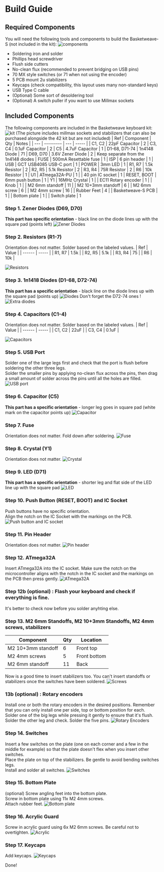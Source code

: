 # Build Guide

## Required Components
You will need the following tools and components to build the Basketweave-S (not included in the kit):
![components](https://imgur.com/C8kzkQa.png)
- Soldering iron and solder
- Phillips head screwdriver
- Flush side cutters
- No-clean flux (recommended to prevent bridging on USB pins)
- 70 MX style switches (or 71 when not using the encoder)
- 5 PCB mount 2u stabilizers
- Keycaps (check compatibility, this layout uses many non-standard keys)
- USB Type C cable
- (Optional) Some sort of desoldering tool
- (Optional) A switch puller if you want to use Millmax sockets


## Included Components
The following components are included in the Basketweave keyboard kit:
![kit](https://imgur.com/4uvzEY2.png)
(The picture includes millmax sockets and stabilizers that can also be purchased alongside the 42 kit but are not included)
| Ref     | Component              | Qty | Notes |
| ---     | ---------              | --- | ----- |
| C1, C2  | 22pF Capacitor         | 2
| C3, C4  | 0.1uF Capacitor        | 2
| C5      | 4.7uF Capacitor        | 1
| D1-68, D71-74   | 1n4148 Diode   | 71
| D69, D70 | 3.6V Zener Diode      | 2  | Keep separate from the 1n4148 diodes
| FUSE    | 500mA Resettable fuse  | 1
| ISP     | 6 pin header           | 1
| USB     | GCT USB4085 USB-C port | 1
| POWER   | 3mm LED                | 1
| R1, R7  | 1.5k Resistor          | 2
| R2, R5  | 5.1k Resistor          | 2
| R3, R4  | 75R Resistor           | 2
| R6      | 10k Resistor           | 1
| U1      | ATmega32A-PU           | 1
|         | 40 pin IC socket       | 1
| RESET, BOOT | 6mm push button    | 1
| Y1      | 16MHz Crystal          | 1
|         | EC11 Rotary encoder    | 1
|         | Knob                   | 1
|         | M2 6mm standoff        | 11
|         | M2 10+3mm standoff     | 6
|         | M2 6mm screw           | 6
|         | M2 4mm screw           | 16
|         | Rubber Feet            | 4
|         | Basketweave-S PCB      | 1
|         | Bottom plate           | 1
|         | Switch plate           | 1

### Step 1. Zener Diodes (D69, D70)
**This part has specific orientation** - black line on the diode lines up with the square pad (points left)
![Zener Diodes](https://imgur.com/2dWvPp2.png)

### Step 2. Resistors (R1-7)
Orientation does not matter. Solder based on the labeled values.
| Ref    | Value |
| ------ | ----- |
| R1, R7 | 1.5k  |
| R2, R5 | 5.1k  |
| R3, R4 | 75    |
| R6     | 10k   |

![Resistors](https://imgur.com/haA16fU.png)

### Step 3. 1n1418 Diodes (D1-68, D72-74)
**This part has a specific orientation** - black line on the diode lines up with the square pad (points up)
![Diodes](https://imgur.com/qEMczrJ.png)
Don't forget the D72-74 ones !
![Extra diodes](https://imgur.com/6sOD2Mj.png)

### Step 4. Capacitors (C1-4)
Orientation does not matter. Solder based on the labeled values.
| Ref    | Value |
| ------ | ----- |
| C1, C2 | 22uF  |
| C3, C4 | 0.1uF |

![Capacitors](https://imgur.com/4xfcnwh.png)

### Step 5. USB Port
Solder one of the large legs first and check that the port is flush before soldering the other three legs. \
Solder the smaller pins by applying no-clean flux across the pins, then drag a small amount of solder across the pins until all the holes are filled.
![USB port](https://imgur.com/2BZQcIB.png)

### Step 6. Capacitor (C5)
**This part has a specific orientation** - longer leg goes in square pad (white mark on the capacitor points up)
![Capacitor](https://imgur.com/VPMZwld.png)

### Step 7. Fuse
Orientation does not matter. Fold down after soldering.
![Fuse](https://imgur.com/mGPtuYl.png)

### Step 8. Crystal (Y1)
Orientation does not matter.
![Crystal](https://imgur.com/zMjaGQZ.png)

### Step 9. LED (D71)
**This part has a specific orientation** - shorter leg and flat side of the LED line up with the square pad
![LED](https://imgur.com/3Rwh3kY.png)

### Step 10. Push Button (RESET, BOOT) and IC Socket
Push buttons have no specific orientation. \
Align the notch on the IC Socket with the markings on the PCB. 
![Push button and IC socket](https://imgur.com/CIPhDrD.png)

### Step 11. Pin Header
Orientation does not matter. 
![Pin header](https://imgur.com/ZYlZZbF.png)

### Step 12. ATmega32A
Insert ATmega32A into the IC socket. Make sure the notch on the microcontroller aligns with the notch in the IC socket and the markings on the PCB then press gently.
![ATmega32A](https://imgur.com/KjZF7Ug.png)

### Step 12b (optional) : Flash your keyboard and check if everything is fine.
It's better to check now before you solder anyhting else.

### Step 13. M2 6mm Standoffs, M2 10+3mm Standoffs, M2 4mm screws, stabilizers
| Component          | Qty | Location     |
| ------------------ | --- | ------------ |
| M2 10+3mm standoff | 6   | Front top    |
| M2 4mm screws      | 5   | Front bottom |
| M2 6mm standoff    | 11  | Back         |

Now is a good time to insert stabilizers too. You can't insert standoffs or stabilizers once the switches have been soldered.
![Screws](https://imgur.com/fUJYUYw.png)

### 13b (optional) : Rotary encoders
Install one or both the rotary encoders in the desired positions. Remember that you can only install one per side, top or bottom position for each. Solder one of the big legs while pressing it gently to ensure that it's flush. Solder the other leg and check. Solder the five pins.
![Rotary Encoders](https://imgur.com/SlxUt48.png)

### Step 14. Switches
Insert a few switches on the plate (one on each corner and a few in the middle for example) so that the plate doesn't flex when you insert other switches. \
Place the plate on top of the stabilizers. Be gentle to avoid bending switches legs. \
Install and solder all switches.
![Switches](https://i.imgur.com/RPVrxVe.jpg)

### Step 15. Bottom Plate
(optional) Screw angling feet into the bottom plate. \
Screw in bottom plate using 11x M2 4mm screws. \
Attach rubber feet.
![Bottom plate](https://i.imgur.com/cKc79vs.jpg)

### Step 16. Acrylic Guard
Screw in acrylic guard using 6x M2 6mm screws. Be careful not to overtighten.
![Acrylic](https://i.imgur.com/5vpsVVl.jpg)

### Step 17. Keycaps
Add keycaps.
![Keycaps](https://i.imgur.com/MdegVJQ.jpg)

Done!
